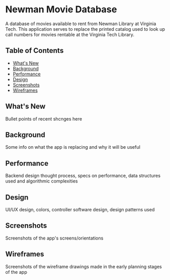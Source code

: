 Newman Movie Database
=====================

A database of movies available to rent from Newman Library at Virginia Tech.
This application serves to replace the printed catalog used to look up call numbers for movies rentable at the Virginia Tech Library.

## Table of Contents
 * [What's New](#what's-new)
 * [Background](#Background)
 * [Performance](#Perofrmance)
 * [Design](#Design)
 * [Screenshots](#Screenshots)
 * [Wireframes](#Wireframes)

What's New
-----------
Bullet points of recent shcnges here

Background
-----------
Some info on what the app is replacing and why it will be useful

Performance
------------
Backend design thought process, specs on performance, data structures used and algorithmic complexities

Design
-------
UI/UX design, colors, controller software design, design patterns used

Screenshots
------------
Screenshots of the app's screens/orientations

Wireframes
-----------
Screenshots of the wireframe drawings made in the early planning stages of the app
